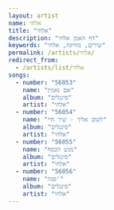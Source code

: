 ```yaml
---
layout: artist
name: אלחי
title: "אלחי"
description: "דף האמן אלחי"
keywords: "שירים, מוזיקה, אלחי"
permalink: /artists/אלחי/
redirect_from:
  - /artists/list/אלחי
songs:
  - number: "56053"
    name: "אם נאמין"
    album: "סינגלים"
    artist: "אלחי"
  - number: "56054"
    name: "לשוב אליך - שיר חיי"
    album: "סינגלים"
    artist: "אלחי"
  - number: "56055"
    name: "מגש הכסף"
    album: "סינגלים"
    artist: "אלחי"
  - number: "56056"
    name: "סנה'"
    album: "סינגלים"
    artist: "אלחי"
---
```


